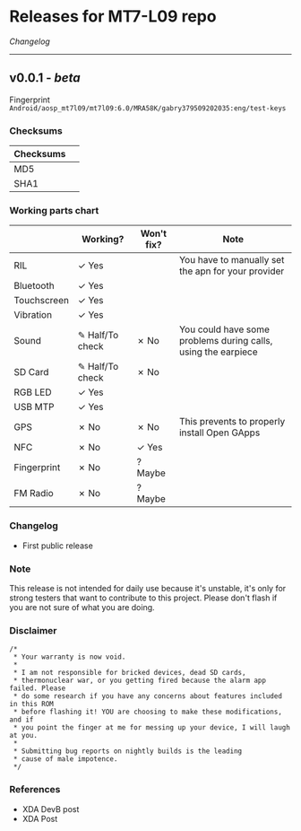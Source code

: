 Releases for MT7-L09 repo
=========================
*Changelog*
* * *
## v0.0.1 - *beta*
Fingerprint
` Android/aosp_mt7l09/mt7l09:6.0/MRA58K/gabry379509202035:eng/test-keys `
### Checksums
|Checksums|  |
|---------|--|
|MD5| |
|SHA1| |

### Working parts chart
|           | Working?        | Won't fix? | Note |
|-----------|-----------------|------------|------|
|RIL        | ✓ Yes           |            |You have to manually set the apn for your provider|
|Bluetooth  | ✓ Yes           |            |      |
|Touchscreen| ✓ Yes           |            |      |
|Vibration  | ✓ Yes           |            |      |
|Sound      | ✎ Half/To check | ✗ No       |You could have some problems during calls, using the earpiece |
|SD Card    | ✎ Half/To check | ✗ No       |      |
|RGB LED    | ✓ Yes           |            |      |
|USB MTP    | ✓ Yes           |            |      |
|GPS        | ✗ No            | ✗ No       |This prevents to properly install Open GApps|
|NFC        | ✗ No            | ✓ Yes      |      |
|Fingerprint| ✗ No            | ? Maybe    |      |
|FM Radio   | ✗ No            | ? Maybe    |      |

### Changelog
- First public release

### Note
This release is not intended for daily use because it's unstable, it's only for strong testers that want to contribute to this project. Please don't flash if you are not sure of what you are doing. 

### Disclaimer
```
/*
 * Your warranty is now void.
 *
 * I am not responsible for bricked devices, dead SD cards,
 * thermonuclear war, or you getting fired because the alarm app failed. Please
 * do some research if you have any concerns about features included in this ROM
 * before flashing it! YOU are choosing to make these modifications, and if
 * you point the finger at me for messing up your device, I will laugh at you.
 *
 * Submitting bug reports on nightly builds is the leading 
 * cause of male impotence.
 */
```

### References
- XDA DevB post
- XDA Post